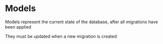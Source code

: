 # Models

Models represent the current state of the database, after all migrations have been applied

They must be updated when a new migration is created